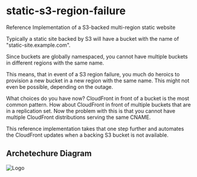 # static-s3-region-failure
Reference Implementation of a S3-backed multi-region static website

Typically a static site backed by S3 will have a bucket with the name of "static-site.example.com".

Since buckets are globally namespaced, you cannot have multiple buckets in different regions with the same name.

This means, that in event of a S3 region failure, you much do heroics to provision a new bucket in a new region with the same name. This might not even be possible, depending on the outage.

What choices do you have now? CloudFront in front of a bucket is the most common pattern. How about CloudFront in front of multiple buckets that are in a replication set. Now the problem with this is that you cannot have multiple CloudFront distributions serving the same CNAME.

This reference implementation takes that one step further and automates the CloudFront updates when a backing S3 bucket is not available.

## Archetechure Diagram

![Logo](https://cloudcraft.co/view/f4d7d108-5b30-4b42-ba6b-d070a726be30?key=Pj9sGzIy-gk9G1MtRdU3kw)
